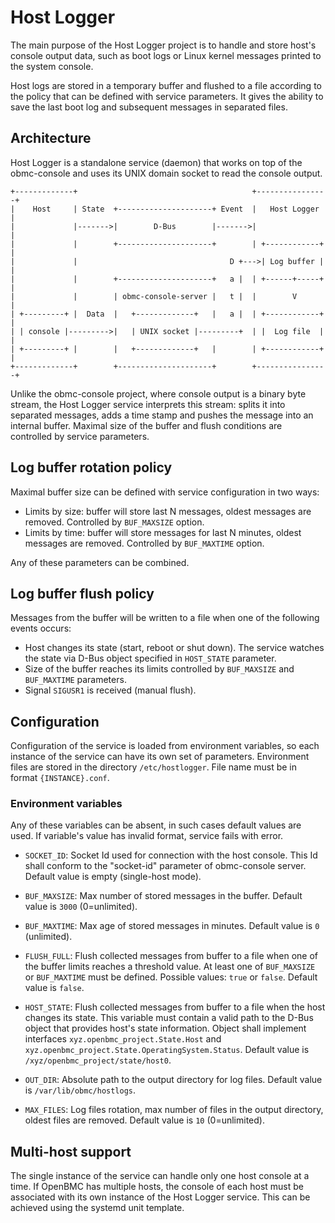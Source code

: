 # Host Logger

The main purpose of the Host Logger project is to handle and store host's
console output data, such as boot logs or Linux kernel messages printed to the
system console.

Host logs are stored in a temporary buffer and flushed to a file according to
the policy that can be defined with service parameters. It gives the ability to
save the last boot log and subsequent messages in separated files.

## Architecture

Host Logger is a standalone service (daemon) that works on top of the
obmc-console and uses its UNIX domain socket to read the console output.

```
+-------------+                                       +----------------+
|    Host     | State  +---------------------+ Event  |   Host Logger  |
|             |------->|        D-Bus        |------->|                |
|             |        +---------------------+        | +------------+ |
|             |                                  D +--->| Log buffer | |
|             |        +---------------------+   a |  | +------+-----+ |
|             |        | obmc-console-server |   t |  |        V       |
| +---------+ |  Data  |   +-------------+   |   a |  | +------------+ |
| | console |--------->|   | UNIX socket |---------+  | |  Log file  | |
| +---------+ |        |   +-------------+   |        | +------------+ |
+-------------+        +---------------------+        +----------------+
```

Unlike the obmc-console project, where console output is a binary byte stream,
the Host Logger service interprets this stream: splits it into separated
messages, adds a time stamp and pushes the message into an internal buffer.
Maximal size of the buffer and flush conditions are controlled by service
parameters.

## Log buffer rotation policy

Maximal buffer size can be defined with service configuration in two ways:
- Limits by size: buffer will store last N messages, oldest messages are
  removed. Controlled by `BUF_MAXSIZE` option.
- Limits by time: buffer will store messages for last N minutes, oldest messages
  are removed. Controlled by `BUF_MAXTIME` option.

Any of these parameters can be combined.

## Log buffer flush policy

Messages from the buffer will be written to a file when one of the following
events occurs:
- Host changes its state (start, reboot or shut down). The service watches the
  state via D-Bus object specified in `HOST_STATE` parameter.
- Size of the buffer reaches its limits controlled by `BUF_MAXSIZE` and
  `BUF_MAXTIME` parameters.
- Signal `SIGUSR1` is received (manual flush).

## Configuration

Configuration of the service is loaded from environment variables, so each
instance of the service can have its own set of parameters.
Environment files are stored in the directory `/etc/hostlogger`. File name
must be in format `{INSTANCE}.conf`.

### Environment variables

Any of these variables can be absent, in such cases default values are used.
If variable's value has invalid format, service fails with error.

- `SOCKET_ID`: Socket Id used for connection with the host console. This Id
  shall conform to the "socket-id" parameter of obmc-console server.
  Default value is empty (single-host mode).

- `BUF_MAXSIZE`: Max number of stored messages in the buffer. Default value
  is `3000` (0=unlimited).

- `BUF_MAXTIME`: Max age of stored messages in minutes. Default value is
  `0` (unlimited).

- `FLUSH_FULL`: Flush collected messages from buffer to a file when one of the
  buffer limits reaches a threshold value. At least one of `BUF_MAXSIZE` or
  `BUF_MAXTIME` must be defined. Possible values: `true` or `false`. Default
  value is `false`.

- `HOST_STATE`: Flush collected messages from buffer to a file when the host
  changes its state. This variable must contain a valid path to the D-Bus object
  that provides host's state information. Object shall implement interfaces
  `xyz.openbmc_project.State.Host` and `xyz.openbmc_project.State.OperatingSystem.Status`.
  Default value is `/xyz/openbmc_project/state/host0`.

- `OUT_DIR`: Absolute path to the output directory for log files. Default value
  is `/var/lib/obmc/hostlogs`.

- `MAX_FILES`: Log files rotation, max number of files in the output directory,
  oldest files are removed. Default value is `10` (0=unlimited).

## Multi-host support

The single instance of the service can handle only one host console at a time.
If OpenBMC has multiple hosts, the console of each host must be associated with
its own instance of the Host Logger service. This can be achieved using the
systemd unit template.
